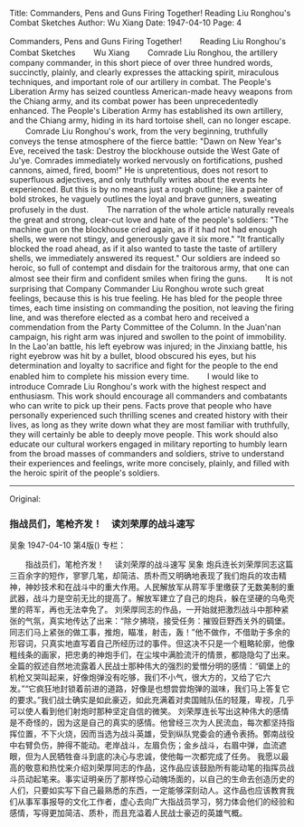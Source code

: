 Title: Commanders, Pens and Guns Firing Together! Reading Liu Ronghou's Combat Sketches
Author: Wu Xiang
Date: 1947-04-10
Page: 4

Commanders, Pens and Guns Firing Together!
　　Reading Liu Ronghou's Combat Sketches
　　Wu Xiang
　　Comrade Liu Ronghou, the artillery company commander, in this short piece of over three hundred words, succinctly, plainly, and clearly expresses the attacking spirit, miraculous techniques, and important role of our artillery in combat. The People's Liberation Army has seized countless American-made heavy weapons from the Chiang army, and its combat power has been unprecedentedly enhanced. The People's Liberation Army has established its own artillery, and the Chiang army, hiding in its hard tortoise shell, can no longer escape.
　　Comrade Liu Ronghou's work, from the very beginning, truthfully conveys the tense atmosphere of the fierce battle: "Dawn on New Year's Eve, received the task: Destroy the blockhouse outside the West Gate of Ju'ye. Comrades immediately worked nervously on fortifications, pushed cannons, aimed, fired, boom!" He is unpretentious, does not resort to superfluous adjectives, and only truthfully writes about the events he experienced. But this is by no means just a rough outline; like a painter of bold strokes, he vaguely outlines the loyal and brave gunners, sweating profusely in the dust.
　　The narration of the whole article naturally reveals the great and strong, clear-cut love and hate of the people's soldiers: "The machine gun on the blockhouse cried again, as if it had not had enough shells, we were not stingy, and generously gave it six more." "It frantically blocked the road ahead, as if it also wanted to taste the taste of artillery shells, we immediately answered its request." Our soldiers are indeed so heroic, so full of contempt and disdain for the traitorous army, that one can almost see their firm and confident smiles when firing the guns.
　　It is not surprising that Company Commander Liu Ronghou wrote such great feelings, because this is his true feeling. He has bled for the people three times, each time insisting on commanding the position, not leaving the firing line, and was therefore elected as a combat hero and received a commendation from the Party Committee of the Column. In the Juan'nan campaign, his right arm was injured and swollen to the point of immobility. In the Lao'an battle, his left eyebrow was injured; in the Jinxiang battle, his right eyebrow was hit by a bullet, blood obscured his eyes, but his determination and loyalty to sacrifice and fight for the people to the end enabled him to complete his mission every time.
　　I would like to introduce Comrade Liu Ronghou's work with the highest respect and enthusiasm. This work should encourage all commanders and combatants who can write to pick up their pens. Facts prove that people who have personally experienced such thrilling scenes and created history with their lives, as long as they write down what they are most familiar with truthfully, they will certainly be able to deeply move people. This work should also educate our cultural workers engaged in military reporting to humbly learn from the broad masses of commanders and soldiers, strive to understand their experiences and feelings, write more concisely, plainly, and filled with the heroic spirit of the people's soldiers.



<hr /> 

Original: 


### 指战员们，笔枪齐发！　读刘荣厚的战斗速写
吴象
1947-04-10
第4版()
专栏：

　　指战员们，笔枪齐发！
  　读刘荣厚的战斗速写
    吴象
    炮兵连长刘荣厚同志这篇三百余字的短作，寥寥几笔，却简洁、质朴而又明确地表现了我们炮兵的攻击精神，神妙技术和在战斗中的重大作用。人民解放军从蒋军手里缴获了无数美制的重武器，战斗力是空前无比的提高了。解放军建立了自己的炮兵，躲在坚硬的乌龟壳里的蒋军，再也无法幸免了。
    刘荣厚同志的作品，一开始就把激烈战斗中那种紧张的气氛，真实地传达了出来：“除夕拂晓，接受任务：摧毁巨野西关外的碉堡。同志们马上紧张的做工事，推炮，瞄准，射击，轰！”他不做作，不借助于多余的形容词，只真实地直写着自己所经历过的事件。但这决不只是一个粗略轮廓，他像粗线条的画家，把忠勇的神炮手们，在尘埃中满脸流汗的情景，都隐隐勾了出来。
    全篇的叙述自然地流露着人民战士那种伟大的强烈的爱憎分明的感情：“碉堡上的机枪又哭叫起来，好像炮弹没有吃够，我们不小气，很大方的，又给了它六发。”“它疯狂地封锁着前进的道路，好像是也想尝尝炮弹的滋味，我们马上答复它的要求。”我们战士确实是如此豪迈，如此充满着对卖国贼队伍的轻蔑，卑视，几乎可以使人看到他们射炮时那种坚定自信的微笑。
    刘荣厚连长写出这种伟大的感情是不奇怪的，因为这是自己的真实的感情。他曾经三次为人民流血，每次都坚持指挥位置，不下火烧，因而当选为战斗英雄，受到纵队党委会的通令表扬。鄄南战役中右臂负伤，肿得不能动。老岸战斗，左眉负伤；金乡战斗，右眉中弹，血流遮眼，但为人民牺牲奋斗到底的决心与忠诚，使他每一次都完成了任务。
    我愿以最高的敬意和热忱来介绍刘荣厚同志的作品，这作品应该鼓励所有能动笔的指挥员战斗员动起笔来。事实证明亲历了那样惊心动魄场面的，以自己的生命去创造历史的人们，只要如实写下自己最熟悉的东西，一定能够深刻动人。这作品也应该教育我们从事军事报导的文化工作者，虚心去向广大指战员学习，努力体会他们的经验和感情，写得更加简洁、质朴，而且充溢着人民战士豪迈的英雄气概。
